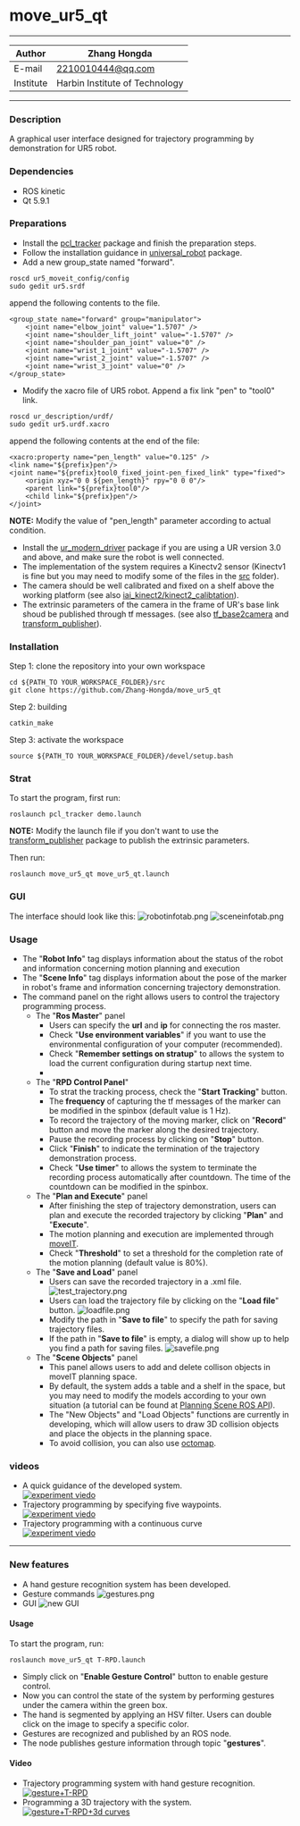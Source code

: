 move_ur5_qt
==============================

****
|Author|Zhang Hongda|
|------|-----------------|
|E-mail|2210010444@qq.com|
|Institute|Harbin Institute of Technology|
****

### Description
A graphical user interface designed for trajectory programming by demonstration for UR5 robot.
### Dependencies
- ROS kinetic
- Qt 5.9.1
### Preparations
* Install the [pcl_tracker](https://github.com/Zhang-Hongda/pcl_tracker) package and finish the preparation steps.
* Follow the installation guidance in [universal_robot](https://github.com/ros-industrial/universal_robot) package. 
* Add a new group_state named "forward".
```
roscd ur5_moveit_config/config
sudo gedit ur5.srdf
```
append the following contents to the file.
```
<group_state name="forward" group="manipulator">
    <joint name="elbow_joint" value="1.5707" />
    <joint name="shoulder_lift_joint" value="-1.5707" />
    <joint name="shoulder_pan_joint" value="0" />
    <joint name="wrist_1_joint" value="-1.5707" />
    <joint name="wrist_2_joint" value="-1.5707" />
    <joint name="wrist_3_joint" value="0" />
</group_state>
```
* Modify the xacro file of UR5 robot. Append a fix link "pen" to "tool0" link.
```
roscd ur_description/urdf/
sudo gedit ur5.urdf.xacro
```
append the following contents at the end of the file:
```
<xacro:property name="pen_length" value="0.125" />
<link name="${prefix}pen"/>
<joint name="${prefix}tool0_fixed_joint-pen_fixed_link" type="fixed">
    <origin xyz="0 0 ${pen_length}" rpy="0 0 0"/>
    <parent link="${prefix}tool0"/>
    <child link="${prefix}pen"/>
</joint>
```
__NOTE:__ Modify the value of "pen_length" parameter according to actual condition.
* Install the [ur_modern_driver](https://github.com/Zhang-Hongda/ur_modern_driver) package if you are using a UR version 3.0 and above, and make sure the robot is well connected.
* The implementation of the system requires a Kinectv2 sensor (Kinectv1 is fine but you may need to modify some of the files in the [src](./src) folder). 
* The camera should be well calibrated and fixed on a shelf above the working platform (see also [iai_kinect2/kinect2_calibtation](https://github.com/code-iai/iai_kinect2/tree/master/kinect2_calibration)). 
* The extrinsic parameters of the camera in the frame of UR's base link shoud be published through tf messages. (see also [tf_base2camera](https://github.com/Zhang-Hongda/tf_base2camera) and [transform_publisher](https://github.com/Zhang-Hongda/transform_publisher)). 
### Installation
Step 1: clone the repository into your own workspace
```
cd ${PATH_TO YOUR_WORKSPACE_FOLDER}/src
git clone https://github.com/Zhang-Hongda/move_ur5_qt
```
Step 2: building
```
catkin_make
```
Step 3: activate the workspace
```
source ${PATH_TO YOUR_WORKSPACE_FOLDER}/devel/setup.bash
```
### Strat 
To start the program, first run:
```
roslaunch pcl_tracker demo.launch 
```
__NOTE:__  Modify the launch file if you don't want to use the [transform_publisher](https://github.com/Zhang-Hongda/transform_publisher) package to publish the extrinsic parameters.  

Then run:
```
roslaunch move_ur5_qt move_ur5_qt.launch
```
### GUI
The interface should look like this:
![robotinfotab.png](./png/robotinfotab.png "robot info tab")
![sceneinfotab.png](./png/sceneinfotab.png "scene info tab")
### Usage
*  The "__Robot Info__" tag displays information about the status of the robot and information concerning motion planning and execution
*  The "__Scene Info__" tag displays information about the pose of the marker in robot's frame and information concerning trajectory demonstration.
*  The command panel on the right allows users to control the trajectory programming process.
    * The "__Ros Master__" panel
        * Users can specify the __url__ and __ip__ for connecting the ros master.
        * Check "__Use environment variables__" if you want to use the environmental configuration of your computer (recommended).
        * Check "__Remember settings on stratup__" to allows the system to load the current configuration during startup next time.
        * 
    * The "__RPD Control Panel__"
        * To strat the tracking process, check the "__Start Tracking__" button.
        * The __frequency__ of capturing the tf messages of the marker can be modified in the spinbox (default value is 1 Hz).
        * To record the trajectory of the moving marker, click on "__Record__" button and move the marker along the desired trajectory.
        * Pause the recording process by clicking on "__Stop__" button.
        * Click "__Finish__" to indicate the termination of the trajectory demonstration process.
        * Check "__Use timer__" to allows the system to terminate the recording process automatically after countdown. The time of the countdown can be modified in the spinbox.
    * The "__Plan and Execute__" panel
        * After finishing the step of trajectory demonstration, users can plan and execute the recorded trajectory by clicking "__Plan__" and "__Execute__".
        * The motion planning and execution are implemented through [moveIT](https://moveit.ros.org/).
        * Check "__Threshold__" to set a threshold for the completion rate of the motion planning (default value is 80%).
    * The "__Save and Load__" panel
        * Users can save the recorded trajectory in a .xml file.
        ![test_trajectory.png](./png/test_trajectory.png "test_trajectory")
        * Users can load the trajectory file by clicking on the "__Load file__" button.
        ![loadfile.png](./png/loadfile.png "loadfile")
        * Modify the path in "__Save to file__" to specify the path for saving trajectory files.
        * If the path in "__Save to file__" is empty, a dialog will show up to help you find a path for saving files.
        ![savefile.png](./png/savefile.png "savefile")        
    * The "__Scene Objects__" panel
        * This panel allows users to add and delete collison objects in moveIT planning space.
        * By default, the system adds a table and a shelf in the space, but you may need to modify the models according to your own situation (a tutorial can be found at [Planning Scene ROS API](http://docs.ros.org/kinetic/api/moveit_tutorials/html/doc/planning_scene_ros_api/planning_scene_ros_api_tutorial.html#getting-started)).
        * The "New Objects" and "Load Objects" functions are currently in developing, which will allow users to draw 3D collision objects and place the objects in the planning space.
        * To avoid collision, you can also use [octomap](http://wiki.ros.org/octomap).

### videos
* A quick guidance of the developed system.  
     [![experiment viedo](https://img.youtube.com/vi/YASbjS_zb-g/0.jpg)](https://www.youtube.com/watch?v=YASbjS_zb-g)  
* Trajectory programming by specifying five waypoints.  
     [![experiment viedo](https://img.youtube.com/vi/F18YgKlDluw/0.jpg)](https://www.youtube.com/watch?v=F18YgKlDluw)  
* Trajectory programming with a continuous curve  
     [![experiment viedo](https://img.youtube.com/vi/5dFEKOuHhTA/0.jpg)](https://www.youtube.com/watch?v=5dFEKOuHhTA)  
***
### New features
- A hand gesture recognition system has been developed.
- Gesture commands
![gestures.png](./png/gestures.png "gestures")
- GUI
![new GUI](./png/new_GUI.png  "new GUI")
#### Usage
To start the program, run:
```
roslaunch move_ur5_qt T-RPD.launch
```
 - Simply click on "**Enable Gesture Control**" button to enable gesture control.
 - Now you can control the state of the system by performing gestures under the camera within the green box.
 - The hand is segmented by applying an HSV filter. Users can double click on the image to specify a specific color.
 - Gestures are recognized and published by an ROS node.
 - The node publishes gesture information through topic "**gestures**".
#### Video
- Trajectory programming system with hand gesture recognition.  
[![gesture+T-RPD](https://img.youtube.com/vi/zrDPwKBzDR4/0.jpg)](https://www.youtube.com/watch?v=zrDPwKBzDR4)  
- Programming a 3D trajectory with the system.  
[![gesture+T-RPD+3d curves](https://img.youtube.com/vi/I-mkXT_k8kA/0.jpg)](https://www.youtube.com/watch?v=I-mkXT_k8kA)  